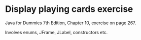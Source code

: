 # Display playing cards exercise

Java for Dummies 7th Edition, Chapter 10, exercise on page 267.

Involves enums, JFrame, JLabel, constructors etc.

